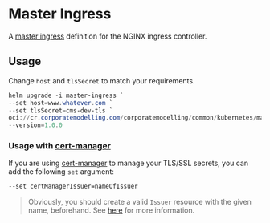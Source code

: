# Master Ingress

A [master ingress](https://github.com/nginxinc/kubernetes-ingress/tree/main/examples/ingress-resources/mergeable-ingress-types) definition for the NGINX ingress controller.

## Usage

Change `host` and `tlsSecret` to match your requirements.

```powershell
helm upgrade -i master-ingress `
--set host=www.whatever.com `
--set tlsSecret=cms-dev-tls `
oci://cr.corporatemodelling.com/corporatemodelling/common/kubernetes/master-ingress `
--version=1.0.0
```

### Usage with [cert-manager](https://cert-manager.io/docs/)

If you are using [cert-manager](https://cert-manager.io/docs/) to manage your TLS/SSL secrets, you can add the following `set` argument:

```bash
--set certManagerIssuer=nameOfIssuer
```

> Obviously, you should create a valid `Issuer` resource with the given name, beforehand. See [here](https://gitlab.corporatemodelling.com/corporatemodelling/development/information/-/wikis/Kubernetes%20Configuring%20SSL%20certificate%20for%20Ingress) for more information.
